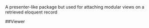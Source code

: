 A presenter-like package but used for attaching modular views on a retrieved eloquent record

##Viewer